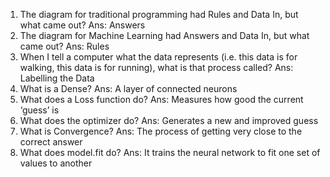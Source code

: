 1. The diagram for traditional programming had Rules and Data In, but what came out?
Ans: Answers
2. The diagram for Machine Learning had Answers and Data In, but what came out?
Ans: Rules
3. When I tell a computer what the data represents (i.e. this data is for walking, this data is for running), what is that process called?
Ans: Labelling the Data
4. What is a Dense?
Ans: A layer of connected neurons
5. What does a Loss function do?
Ans: Measures how good the current ‘guess’ is
6. What does the optimizer do?
Ans: Generates a new and improved guess
7. What is Convergence?
Ans: The process of getting very close to the correct answer
8. What does model.fit do?
Ans: It trains the neural network to fit one set of values to another